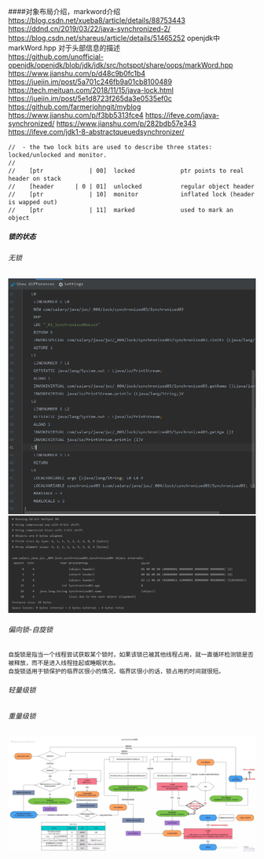 ####对象布局介绍，markword介绍 
    https://blog.csdn.net/xueba8/article/details/88753443
    https://ddnd.cn/2019/03/22/java-synchronized-2/
    https://blog.csdn.net/shareus/article/details/51465252
    openjdk中 markWord.hpp 对于头部信息的描述  
    https://github.com/unofficial-openjdk/openjdk/blob/jdk/jdk/src/hotspot/share/oops/markWord.hpp
    https://www.jianshu.com/p/d48c9b0fc1b4
    https://juejin.im/post/5a701c246fb9a01cb8100489
    https://tech.meituan.com/2018/11/15/java-lock.html
    https://juejin.im/post/5e1d8723f265da3e0535ef0c
    https://github.com/farmerjohngit/myblog
    https://www.jianshu.com/p/f3bb5313fce4
    https://ifeve.com/java-synchronized/
    https://www.jianshu.com/p/282bdb57e343
    https://ifeve.com/jdk1-8-abstractqueuedsynchronizer/
    
    
    //  - the two lock bits are used to describe three states: locked/unlocked and monitor.
    //
    //    [ptr             | 00]  locked             ptr points to real header on stack
    //    [header      | 0 | 01]  unlocked           regular object header
    //    [ptr             | 10]  monitor            inflated lock (header is wapped out)
    //    [ptr             | 11]  marked             used to mark an object
##### 锁的状态

###### 无锁
![字节码](01-nolock-bytecode.jpg)   
![对象内存模型](01-nolock-jmm.jpg)  
###### 偏向锁-自旋锁
    自旋锁是指当一个线程尝试获取某个锁时，如果该锁已被其他线程占用，就一直循环检测锁是否被释放，而不是进入线程挂起或睡眠状态。
    自旋锁适用于锁保护的临界区很小的情况，临界区很小的话，锁占用的时间就很短。
###### 轻量级锁

###### 重量级锁


![锁升级的原理](20190323140321501.png)
